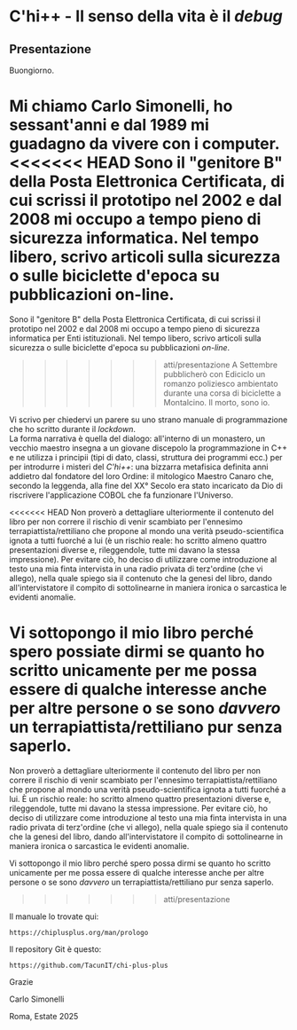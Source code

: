 
# C'hi++ - Il senso della vita è il *debug*

## Presentazione


Buongiorno.

Mi chiamo Carlo Simonelli, ho sessant'anni e dal 1989 mi guadagno da vivere con i computer.
<<<<<<< HEAD
Sono il "genitore B" della Posta Elettronica Certificata, di cui scrissi il prototipo nel 2002 e dal 2008 mi occupo a tempo pieno di sicurezza informatica.
Nel tempo libero, scrivo articoli sulla sicurezza o sulle biciclette d'epoca su pubblicazioni on-line.
=======
Sono il "genitore B" della Posta Elettronica Certificata, di cui scrissi il prototipo nel 2002 e dal 2008 mi occupo a tempo pieno di sicurezza informatica per Enti istituzionali.
Nel tempo libero, scrivo articoli sulla sicurezza o sulle biciclette d'epoca su pubblicazioni *on-line*.
>>>>>>> atti/presentazione
A Settembre pubblicherò con Ediciclo un romanzo poliziesco ambientato durante una corsa di biciclette a Montalcino.
Il morto, sono io.

Vi scrivo per chiedervi un parere su uno strano manuale di programmazione che ho scritto durante il *lockdown*.   
La forma narrativa è quella del dialogo: all'interno di un monastero, un vecchio maestro insegna a un giovane discepolo la programmazione in C++ e ne utilizza i principii (tipi di dato, classi, struttura dei programmi ecc.) per per introdurre i misteri del *C'hi++*: una bizzarra metafisica definita anni addietro dal fondatore del loro Ordine: il mitologico Maestro Canaro che, secondo la leggenda, alla fine del XX° Secolo era stato incaricato da Dio di riscrivere l'applicazione COBOL che fa funzionare l'Universo.  

<<<<<<< HEAD
Non proverò a dettagliare ulteriormente il contenuto del libro per non correre il rischio di venir scambiato per l'ennesimo terrapiattista/rettiliano che propone al mondo una verità pseudo-scientifica ignota a tutti fuorché a lui (è un rischio reale: ho scritto almeno quattro presentazioni diverse e, rileggendole, tutte mi davano la stessa impressione).
Per evitare ciò, ho deciso di utilizzare come introduzione al testo una mia finta intervista in una radio privata di terz'ordine (che vi allego), nella quale spiego sia il contenuto che la genesi del libro, dando all'intervistatore il compito di sottolinearne in maniera ironica o sarcastica le evidenti anomalie.

Vi sottopongo il mio libro perché spero possiate dirmi se quanto ho scritto unicamente per me possa essere di qualche interesse anche per altre persone o se sono *davvero* un terrapiattista/rettiliano pur senza saperlo.
=======
Non proverò a dettagliare ulteriormente il contenuto del libro per non correre il rischio di venir scambiato per l'ennesimo terrapiattista/rettiliano che propone al mondo una verità pseudo-scientifica ignota a tutti fuorché a lui.
È un rischio reale: ho scritto almeno quattro presentazioni diverse e, rileggendole, tutte mi davano la stessa impressione.
Per evitare ciò, ho deciso di utilizzare come introduzione al testo una mia finta intervista in una radio privata di terz'ordine (che vi allego), nella quale spiego sia il contenuto che la genesi del libro, dando all'intervistatore il compito di sottolinearne in maniera ironica o sarcastica le evidenti anomalie.

Vi sottopongo il mio libro perché spero possa dirmi se quanto ho scritto unicamente per me possa essere di qualche interesse anche per altre persone o se sono *davvero* un terrapiattista/rettiliano pur senza saperlo.
>>>>>>> atti/presentazione

Il manuale lo trovate qui:

    https://chiplusplus.org/man/prologo

Il repository Git è questo:

    https://github.com/TacunIT/chi-plus-plus    

Grazie

Carlo Simonelli


Roma, Estate 2025
